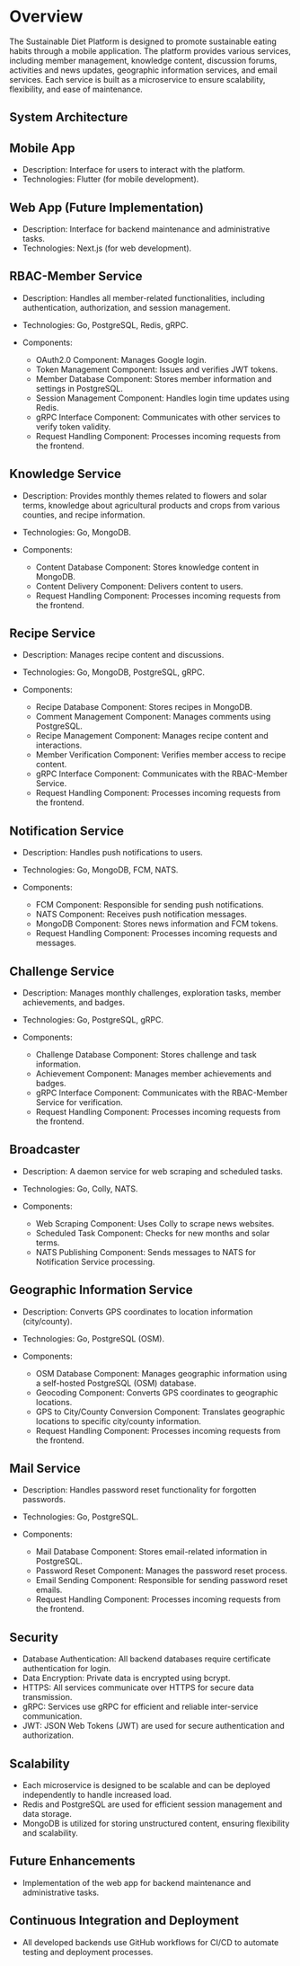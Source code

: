 # Overview
The Sustainable Diet Platform is designed to promote sustainable eating habits through a mobile application. The platform provides various services, including member management, knowledge content, discussion forums, activities and news updates, geographic information services, and email services. Each service is built as a microservice to ensure scalability, flexibility, and ease of maintenance.
## System Architecture
## Mobile App

- Description: Interface for users to interact with the platform.
- Technologies: Flutter (for mobile development).

## Web App (Future Implementation)

- Description: Interface for backend maintenance and administrative tasks.
- Technologies: Next.js (for web development).

## RBAC-Member Service

- Description: Handles all member-related functionalities, including authentication, authorization, and session management.
- Technologies: Go, PostgreSQL, Redis, gRPC.
- Components:

    - OAuth2.0 Component: Manages Google login.
    - Token Management Component: Issues and verifies JWT tokens.
    - Member Database Component: Stores member information and settings in PostgreSQL.
    - Session Management Component: Handles login time updates using Redis.
    - gRPC Interface Component: Communicates with other services to verify token validity.
    - Request Handling Component: Processes incoming requests from the frontend.

## Knowledge Service

- Description: Provides monthly themes related to flowers and solar terms, knowledge about agricultural products and crops from various counties, and recipe information.
- Technologies: Go, MongoDB.
- Components:

    - Content Database Component: Stores knowledge content in MongoDB.
    - Content Delivery Component: Delivers content to users.
    - Request Handling Component: Processes incoming requests from the frontend.

## Recipe Service

- Description: Manages recipe content and discussions.
- Technologies: Go, MongoDB, PostgreSQL, gRPC.
- Components:

    - Recipe Database Component: Stores recipes in MongoDB.
    - Comment Management Component: Manages comments using PostgreSQL.
    - Recipe Management Component: Manages recipe content and interactions.
    - Member Verification Component: Verifies member access to recipe content.
    - gRPC Interface Component: Communicates with the RBAC-Member Service.
    - Request Handling Component: Processes incoming requests from the frontend.

## Notification Service
- Description: Handles push notifications to users.
- Technologies: Go, MongoDB, FCM, NATS.
- Components:

    - FCM Component: Responsible for sending push notifications.
    - NATS Component: Receives push notification messages.
    - MongoDB Component: Stores news information and FCM tokens.
    - Request Handling Component: Processes incoming requests and messages.

## Challenge Service
- Description: Manages monthly challenges, exploration tasks, member achievements, and badges.
- Technologies: Go, PostgreSQL, gRPC.
- Components:

    - Challenge Database Component: Stores challenge and task information.
    - Achievement Component: Manages member achievements and badges.
    - gRPC Interface Component: Communicates with the RBAC-Member Service for verification.
    - Request Handling Component: Processes incoming requests from the frontend.

## Broadcaster
- Description: A daemon service for web scraping and scheduled tasks.
- Technologies: Go, Colly, NATS.
- Components:

    - Web Scraping Component: Uses Colly to scrape news websites.
    - Scheduled Task Component: Checks for new months and solar terms.
    - NATS Publishing Component: Sends messages to NATS for Notification Service processing.

## Geographic Information Service

- Description: Converts GPS coordinates to location information (city/county).
- Technologies: Go, PostgreSQL (OSM).
- Components:

    - OSM Database Component: Manages geographic information using a self-hosted PostgreSQL (OSM) database.
    - Geocoding Component: Converts GPS coordinates to geographic locations.
    - GPS to City/County Conversion Component: Translates geographic locations to specific city/county information.
    - Request Handling Component: Processes incoming requests from the frontend.

## Mail Service

- Description: Handles password reset functionality for forgotten passwords.
- Technologies: Go, PostgreSQL.
- Components:

    - Mail Database Component: Stores email-related information in PostgreSQL.
    - Password Reset Component: Manages the password reset process.
    - Email Sending Component: Responsible for sending password reset emails.
    - Request Handling Component: Processes incoming requests from the frontend.

## Security

- Database Authentication: All backend databases require certificate authentication for login.
- Data Encryption: Private data is encrypted using bcrypt.
- HTTPS: All services communicate over HTTPS for secure data transmission.
- gRPC: Services use gRPC for efficient and reliable inter-service communication.
- JWT: JSON Web Tokens (JWT) are used for secure authentication and authorization.

## Scalability

- Each microservice is designed to be scalable and can be deployed independently to handle increased load.
- Redis and PostgreSQL are used for efficient session management and data storage.
- MongoDB is utilized for storing unstructured content, ensuring flexibility and scalability.

## Future Enhancements

- Implementation of the web app for backend maintenance and administrative tasks.

## Continuous Integration and Deployment

- All developed backends use GitHub workflows for CI/CD to automate testing and deployment processes.
